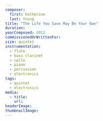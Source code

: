 ```yaml
---
composer:
  first: Katherine
  last: Young
title: "The Life You Save May Be Your Own"
duration:
yearComposed: 2012
commissionedOrWrittenFor:
size: quintet
instrumentation:
  - flute
  - bass clarinet
  - cello
  - piano
  - percussion
  - electronics
tags:
  - quintet
  - electronics
media:
  - title:
    url:
headerImage:
thumbnailImage:
---
```

